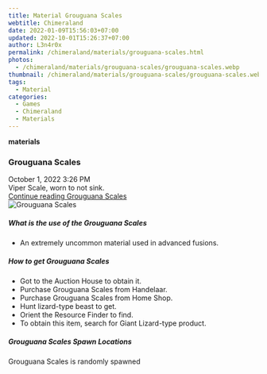 ```yaml
---
title: Material Grouguana Scales
webtitle: Chimeraland
date: 2022-01-09T15:56:03+07:00
updated: 2022-10-01T15:26:37+07:00
author: L3n4r0x
permalink: /chimeraland/materials/grouguana-scales.html
photos:
  - /chimeraland/materials/grouguana-scales/grouguana-scales.webp
thumbnail: /chimeraland/materials/grouguana-scales/grouguana-scales.webp
tags:
  - Material
categories:
  - Games
  - Chimeraland
  - Materials
---
```


<section id="bootstrap-wrapper">
  <link
    rel="stylesheet"
    href="https://cdn.statically.io/gh/dimaslanjaka/Web-Manajemen/40ac3225/css/bootstrap-4.5-wrapper.css"
  />
  <div
    class="row g-0 border rounded overflow-hidden flex-md-row mb-4 shadow-sm position-relative"
  >
    <div class="col p-4 d-flex flex-column position-static">
      <strong class="d-inline-block mb-2 text-success">materials</strong>
      <h3 class="mb-0">Grouguana Scales</h3>
      <div class="mb-1 text-muted">October 1, 2022 3:26 PM</div>
      <div class="mb-2 border p-1">Viper Scale, worn to not sink.</div>
      <a href="#" class="stretched-link d-none"
        >Continue reading Grouguana Scales</a
      >
    </div>
    <div class="col-auto d-none d-lg-block">
      <img
        src="/chimeraland/materials/grouguana-scales/grouguana-scales.webp"
        alt="Grouguana Scales"
      />
    </div>
  </div>
  <div class="row">
    <div class="col-lg-6 col-12 mb-2">
      <div class="card">
        <div class="card-body">
          <h5 class="card-title">What is the use of the Grouguana Scales</h5>
          <div class="card-text">
            <ul>
              <li>An extremely uncommon material used in advanced fusions.</li>
            </ul>
          </div>
        </div>
      </div>
    </div>
    <div class="col-lg-6 col-12 mb-2">
      <div class="card">
        <div class="card-body">
          <h5 class="card-title">How to get Grouguana Scales</h5>
          <div class="card-text">
            <ul>
              <li>Got to the Auction House to obtain it.</li>
              <li>Purchase Grouguana Scales from Handelaar.</li>
              <li>Purchase Grouguana Scales from Home Shop.</li>
              <li>Hunt lizard-type beast to get.</li>
              <li>Orient the Resource Finder to find.</li>
              <li>
                To obtain this item, search for Giant Lizard-type product.
              </li>
            </ul>
          </div>
        </div>
      </div>
    </div>
    <div class="col-12 mb-2">
      <h5>Grouguana Scales Spawn Locations</h5>
      <p>Grouguana Scales is randomly spawned</p>
    </div>
  </div>
</section>